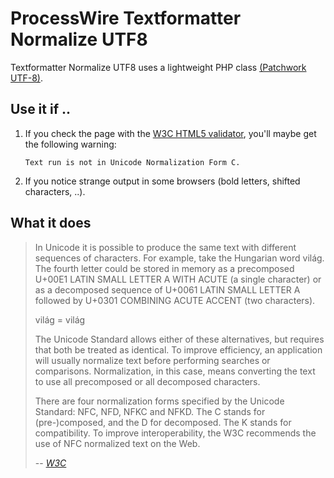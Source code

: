 # ProcessWire Textformatter Normalize UTF8

Textformatter Normalize UTF8 uses a lightweight PHP class [(Patchwork UTF-8)](https://github.com/tchwork/utf8).

## Use it if ..

1. If you check the page with the [W3C HTML5 validator](http://validator.w3.org/), you'll maybe get the following warning:
   
   ```Text run is not in Unicode Normalization Form C.```
   
2. If you notice strange output in some browsers (bold letters, shifted characters, ..).

## What it does

> In Unicode it is possible to produce the same text with different sequences of characters.
> For example, take the Hungarian word világ. The fourth letter could be stored in memory as a precomposed U+00E1 LATIN SMALL LETTER A WITH ACUTE (a single character) or as a decomposed sequence of U+0061 LATIN SMALL LETTER A followed by U+0301 COMBINING ACUTE ACCENT (two characters).
> 
> világ = világ
>
> The Unicode Standard allows either of these alternatives, but requires that both be treated as identical. To improve efficiency, an application will usually normalize text before performing searches or comparisons. Normalization, in this case, means converting the text to use all precomposed or all decomposed characters.
>
> There are four normalization forms specified by the Unicode Standard: NFC, NFD, NFKC and NFKD. The C stands for (pre-)composed, and the D for decomposed. The K stands for compatibility. To improve interoperability, the W3C recommends the use of NFC normalized text on the Web.
>
> -- <cite>[W3C](http://www.w3.org/International/questions/qa-html-css-normalization)</cite>